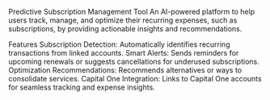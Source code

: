 Predictive Subscription Management Tool
An AI-powered platform to help users track, manage, and optimize their recurring expenses, such as subscriptions, by providing actionable insights and recommendations.

Features
Subscription Detection: Automatically identifies recurring transactions from linked accounts.
Smart Alerts: Sends reminders for upcoming renewals or suggests cancellations for underused subscriptions.
Optimization Recommendations: Recommends alternatives or ways to consolidate services.
Capital One Integration: Links to Capital One accounts for seamless tracking and expense insights.
